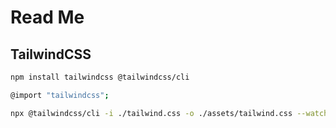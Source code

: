 <!-- @format -->

# Read Me

## TailwindCSS

```bash
npm install tailwindcss @tailwindcss/cli
```

```bash
@import "tailwindcss";
```

```bash
npx @tailwindcss/cli -i ./tailwind.css -o ./assets/tailwind.css --watch

```
